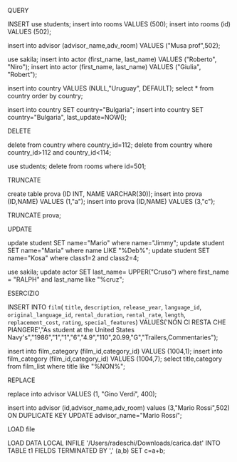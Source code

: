 QUERY

INSERT
use students;
insert into rooms VALUES (500);
insert into rooms (id) VALUES (502);

insert into advisor (advisor_name,adv_room) VALUES ("Musa prof",502);

use sakila;
insert into actor (first_name, last_name) VALUES ("Roberto", "Niro");
insert into actor (first_name, last_name) VALUES ("Giulia", "Robert");

insert into country  VALUES (NULL,"Uruguay", DEFAULT);
select * from country order by country;

insert into country SET country="Bulgaria";
insert into country SET country="Bulgaria", last_update=NOW();

DELETE

 delete from country where country_id=112;
 delete from country where country_id>112 and country_id<114;

use students;
 delete from rooms where id=501;

 TRUNCATE

 create table prova (ID INT, NAME VARCHAR(30));
 insert into prova (ID,NAME) VALUES (1,"a");
 insert into prova (ID,NAME) VALUES (3,"c");

 TRUNCATE prova;


UPDATE

update student SET name="Mario" where name="Jimmy";
 update student SET name="Maria" where name LIKE "%Deb%";
 update student SET name="Kosa" where class1=2 and class2=4;

use sakila;
update actor SET last_name= UPPER("Cruso") where first_name = "RALPH" and last_name like "%cruz";

ESERCIZIO

INSERT INTO `film`( `title`, `description`, `release_year`, `language_id`, `original_language_id`, `rental_duration`, `rental_rate`, `length`, `replacement_cost`, `rating`, `special_features`) VALUES('NON CI RESTA CHE PIANGERE',"As student at the United States Navy's","1986","1","1","6","4.9","110",20.99,"G","Trailers,Commentaries");

 insert into film_category (film_id,category_id) VALUES (1004,1);
 insert into film_category (film_id,category_id) VALUES (1004,7);
 select title,category from film_list where title like "%NON%";

 REPLACE

 replace into advisor VALUES (1, "Gino Verdi", 400);

 insert into advisor (id,advisor_name,adv_room) values (3,"Mario Rossi",502) ON DUPLICATE KEY UPDATE advisor_name="Mario Rossi";

 LOAD file

 LOAD DATA LOCAL INFILE '/Users/radeschi/Downloads/carica.dat' INTO TABLE t1 FIELDS TERMINATED BY ',' (a,b) SET c=a+b;